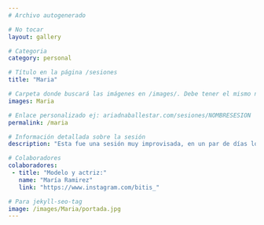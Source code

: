```yaml
---
# Archivo autogenerado

# No tocar
layout: gallery

# Categoria
category: personal

# Título en la página /sesiones
title: "Maria"

# Carpeta donde buscará las imágenes en /images/. Debe tener el mismo nombre y sin espacios
images: Maria

# Enlace personalizado ej: ariadnaballestar.com/sesiones/NOMBRESESION
permalink: /maria

# Información detallada sobre la sesión
description: "Esta fue una sesión muy improvisada, en un par de días lo organizamos todo. Quedamos en una de las zonas más turísticas de Barcelona y allí hicimos la sesión. Creo que es la primera vez que hago fotos en medio de tanta gente jaja"

# Colaboradores
colaboradores:
 - title: "Modelo y actriz:"
   name: "María Ramirez"
   link: "https://www.instagram.com/bitis_"

# Para jekyll-seo-tag
image: /images/Maria/portada.jpg
---
```


